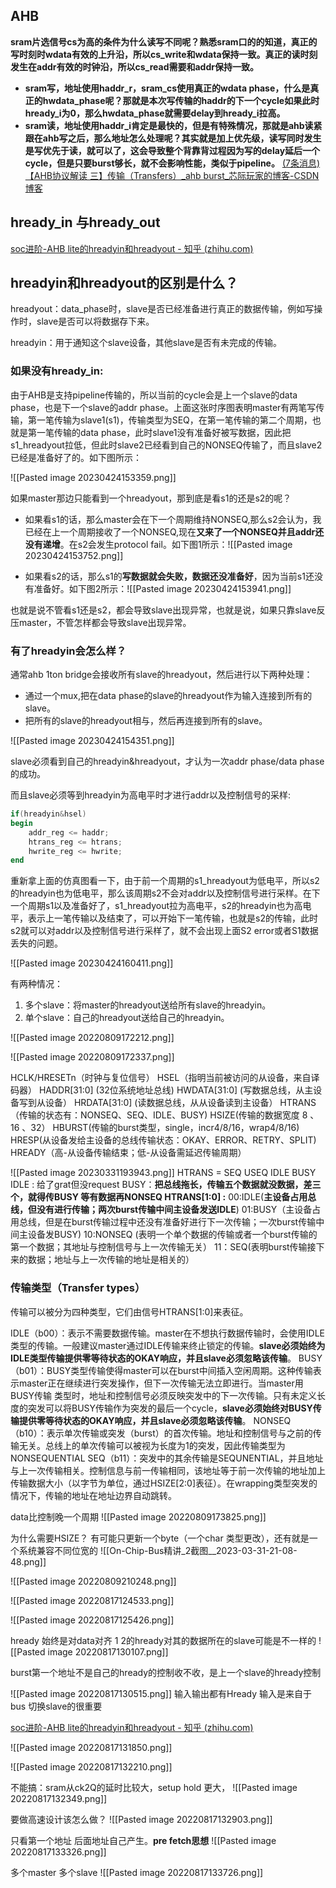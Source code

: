 ## AHB

**sram片选信号cs为高的条件为什么读写不同呢？熟悉sram口的的知道，真正的写时刻时wdata有效的上升沿，所以cs_write和wdata保持一致。真正的读时刻发生在addr有效的时钟沿，所以cs_read需要和addr保持一致。**

-   **sram写，地址使用haddr_r，sram_cs使用真正的wdata phase，什么是真正的hwdata_phase呢？那就是本次写传输的haddr的下一个cycle如果此时hready_i为0，那么hwdata_phase就需要delay到hready_i拉高。**
-   **sram读，地址使用haddr_i肯定是最快的，但是有特殊情况，那就是ahb读紧跟在ahb写之后，那么地址怎么处理呢？其实就是加上优先级，读写同时发生是写优先于读，就可以了，这会导致整个背靠背过程因为写的delay延后一个cycle，但是只要burst够长，就不会影响性能，类似于pipeline。**
[(7条消息) 【AHB协议解读 三】传输（Transfers）_ahb burst_芯际玩家的博客-CSDN博客](https://blog.csdn.net/qq_41849447/article/details/116902245)

## hready_in 与hready_out

[soc进阶-AHB lite的hreadyin和hreadyout - 知乎 (zhihu.com)](https://zhuanlan.zhihu.com/p/610532763)

## hreadyin和hreadyout的区别是什么？

hreadyout：data_phase时，slave是否已经准备进行真正的数据传输，例如写操作时，slave是否可以将数据存下来。

hreadyin：用于通知这个slave设备，其他slave是否有未完成的传输。


### 如果没有hready_in:
由于AHB是支持pipeline传输的，所以当前的cycle会是上一个slave的data phase，也是下一个slave的addr phase。上面这张时序图表明master有两笔写传输，第一笔传输为slave1(s1)，传输类型为SEQ，在第一笔传输的第二个周期，也就是第一笔传输的data phase，此时slave1没有准备好被写数据，因此把s1_hreadyout拉低，但此时slave2已经看到自己的NONSEQ传输了，而且slave2已经是准备好了的。如下图所示：

![[Pasted image 20230424153359.png]]

如果master那边只能看到一个hreadyout，那到底是看s1的还是s2的呢？

-   如果看s1的话，那么master会在下一个周期维持NONSEQ,那么s2会认为，我已经在上一个周期接收了一个NONSEQ,现在**又来了一个NONSEQ并且addr还没有递增**。在s2会发生protocol fail。如下图1所示：![[Pasted image 20230424153752.png]]

- 如果看s2的话，那么s1的**写数据就会失败，数据还没准备好**，因为当前s1还没有准备好。如下图2所示：![[Pasted image 20230424153941.png]]



也就是说不管看s1还是s2，都会导致slave出现异常，也就是说，如果只靠slave反压master，不管怎样都会导致slave出现异常。

### 有了hreadyin会怎么样？

通常ahb 1ton bridge会接收所有slave的hreadyout，然后进行以下两种处理：

-   通过一个mux,把在data phase的slave的hreadyout作为输入连接到所有的slave。
-   把所有的slave的hreadyout相与，然后再连接到所有的slave。

![[Pasted image 20230424154351.png]]

slave必须看到自己的hreadyin&hreadyout，才认为一次addr phase/data phase的成功。

而且slave必须等到hreadyin为高电平时才进行addr以及控制信号的采样:
```verilog
if(hreadyin&hsel) 
begin
	addr_reg <= haddr;
	htrans_reg <= htrans;
	hwrite_reg <= hwrite;
end
```

重新拿上面的仿真图看一下，由于前一个周期的s1_hreadyout为低电平，所以s2的hreadyin也为低电平，那么该周期s2不会对addr以及控制信号进行采样。在下一个周期s1以及准备好了，s1_hreadyout拉为高电平，s2的hreadyin也为高电平，表示上一笔传输以及结束了，可以开始下一笔传输，也就是s2的传输，此时s2就可以对addr以及控制信号进行采样了，就不会出现上面S2 error或者S1数据丢失的问题。

![[Pasted image 20230424160411.png]]

有两种情况：

1.  多个slave：将master的hreadyout送给所有slave的hreadyin。
2.  单个slave：自己的hreadyout送给自己的hreadyin。

























![[Pasted image 20220809172212.png]]



![[Pasted image 20220809172337.png]]

HCLK/HRESETn（时钟与复位信号）
HSEL（指明当前被访问的从设备，来自译码器）
HADDR[31:0] (32位系统地址总线)
HWDATA[31:0] (写数据总线，从主设备写到从设备）
HRDATA[31:0] (读数据总线，从从设备读到主设备）
HTRANS （传输的状态有：NONSEQ、SEQ、IDLE、BUSY)
HSIZE(传输的数据宽度 8 、16 、32）
HBURST(传输的burst类型，single，incr4/8/16，wrap4/8/16)
HRESP(从设备发给主设备的总线传输状态：OKAY、ERROR、RETRY、SPLIT)
HREADY（高-从设备传输结束；低-从设备需延迟传输周期）

![[Pasted image 20230331193943.png]]
HTRANS = SEQ USEQ IDLE BUSY 
IDLE : 给了grat但没request
BUSY：**把总线拖长，传输五个数据就没数据，差三个，就得传BUSY 等有数据再NONSEQ
HTRANS[1:0] :**
00:IDLE(**主设备占用总线，但没有进行传输；两次burst传输中间主设备发送IDLE**)
01:BUSY（主设备占用总线，但是在burst传输过程中还没有准备好进行下一次传输；一次burst传输中间主设备发BUSY)
10:NONSEQ (表明一个单个数据的传输或者一个burst传输的第一个数据；其地址与控制信号与上一次传输无关）
11：SEQ(表明burst传输接下来的数据；地址与上一次传输的地址是相关的）


### 传输类型（Transfer types）
传输可以被分为四种类型，它们由信号HTRANS[1:0]来表征。

IDLE（b00）：表示不需要数据传输。master在不想执行数据传输时，会使用IDLE类型的传输。一般建议master通过IDLE传输来终止锁定的传输。**slave必须始终为IDLE类型传输提供零等待状态的OKAY响应，并且slave必须忽略该传输**。
BUSY（b01）：BUSY类型传输使得master可以在burst中间插入空闲周期。这种传输表示master正在继续进行突发操作，但下一次传输无法立即进行。当master用BUSY传输 类型时，地址和控制信号必须反映突发中的下一次传输。只有未定义长度的突发可以将BUSY传输作为突发的最后一个cycle，**slave必须始终对BUSY传输提供零等待状态的OKAY响应，并且slave必须忽略该传输**。
NONSEQ（b10）：表示单次传输或突发（burst）的首次传输。地址和控制信号与之前的传输无关。总线上的单次传输可以被视为长度为1的突发，因此传输类型为NONSEQUENTIAL
SEQ（b11）：突发中的其余传输是SEQUNENTIAL，并且地址与上一次传输相关。控制信息与前一传输相同，该地址等于前一次传输的地址加上传输数据大小（以字节为单位，通过HSIZE[2:0]表征）。在wrapping类型突发的情况下，传输的地址在地址边界自动跳转。





data比控制晚一个周期
![[Pasted image 20220809173825.png]]

为什么需要HSIZE？
有可能只更新一个byte（一个char 类型更改），还有就是一个系统兼容不同位宽的
![[On-Chip-Bus精讲_2截图__2023-03-31-21-08-48.png]]


![[Pasted image 20220809210248.png]]

![[Pasted image 20220817124533.png]]



![[Pasted image 20220817125426.png]]


hready 始终是对data对齐  1 2的hready对其的数据所在的slave可能是不一样的
![[Pasted image 20220817130107.png]]

burst第一个地址不是自己的hready的控制收不收，是上一个slave的hready控制 

![[Pasted image 20220817130515.png]] 
输入输出都有Hready 
输入是来自于bus 切换slave的很重要

[soc进阶-AHB lite的hreadyin和hreadyout - 知乎 (zhihu.com)](https://zhuanlan.zhihu.com/p/610532763)



![[Pasted image 20220817131850.png]]

![[Pasted image 20220817132210.png]]

不能搞：sram从ck2Q的延时比较大，setup hold 更大，
![[Pasted image 20220817132349.png]]

要做高速设计该怎么做？ 
![[Pasted image 20220817132903.png]]


只看第一个地址 后面地址自己产生。**pre fetch思想**
![[Pasted image 20220817133326.png]]

多个master 多个slave 
![[Pasted image 20220817133726.png]]















